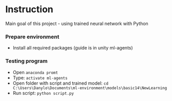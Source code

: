 # Instruction

Main goal of this project - using trained neural network with Python

### Prepare environment

- Install all required packages (guide is in unity ml-agents)

### Testing program

- Open `anaconda promt`
- Type:
      `activate ml-agents`
- Open folder with script and trained model:
      `cd C:\Users\Danylo\Documents\ml-environment\models\basic14\NewLearning`
- Run script:
      `python script.py`